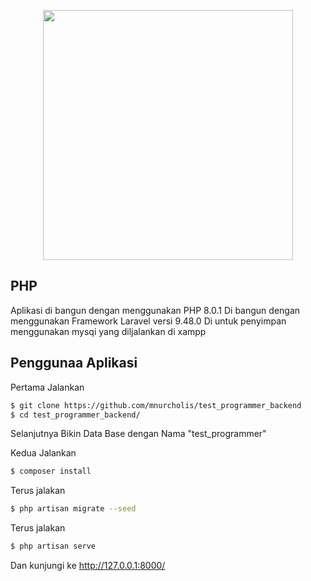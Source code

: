 <p align="center"><a href="https://laravel.com" target="_blank"><img src="https://raw.githubusercontent.com/laravel/art/master/logo-lockup/5%20SVG/2%20CMYK/1%20Full%20Color/laravel-logolockup-cmyk-red.svg" width="400"></a></p>

## PHP

Aplikasi di bangun dengan menggunakan PHP 8.0.1
Di bangun dengan menggunakan Framework Laravel versi 9.48.0
Di untuk penyimpan menggunakan mysqi yang diljalankan di xampp

## Penggunaa Aplikasi

Pertama Jalankan

```bash
$ git clone https://github.com/mnurcholis/test_programmer_backend
$ cd test_programmer_backend/
```

Selanjutnya Bikin Data Base dengan Nama "test_programmer"

Kedua Jalankan

```bash
$ composer install
```

Terus jalakan

```bash
$ php artisan migrate --seed
```

Terus jalakan

```bash
$ php artisan serve
```

Dan kunjungi ke http://127.0.0.1:8000/
